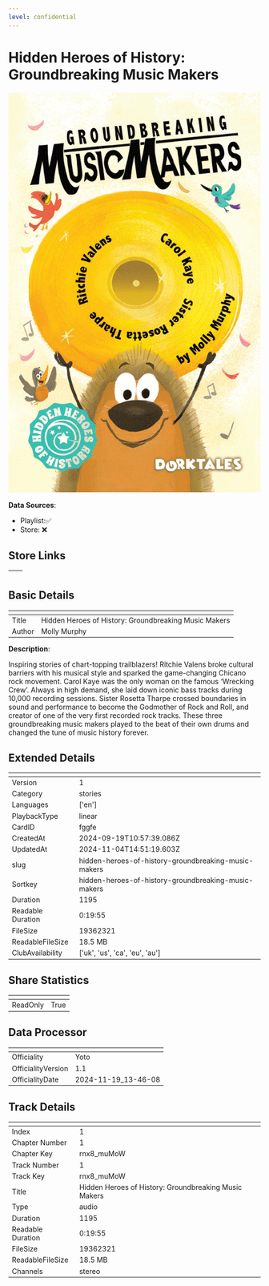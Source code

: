 ```yaml
---
level: confidential
---
```

# Hidden Heroes of History: Groundbreaking Music Makers

![card_[fggfe].png](../../img/cards/card_[fggfe].png)

**Data Sources**: 

- Playlist:✅
- Store: ❌


## Store Links

| <!-- --> | <!-- --> |
| - | - |


## Basic Details

| <!-- --> | <!-- --> |
| - | - |
| Title | Hidden Heroes of History: Groundbreaking Music Makers |
| Author | Molly Murphy |

**Description**:

Inspiring stories of chart-topping trailblazers! Ritchie Valens broke cultural barriers with his musical style and sparked the game-changing Chicano rock movement. Carol Kaye was the only woman on the famous ‘Wrecking Crew’. Always in high demand, she laid down iconic bass tracks during 10,000 recording sessions. Sister Rosetta Tharpe crossed boundaries in sound and performance to become the Godmother of Rock and Roll, and creator of one of the very first recorded rock tracks. These three groundbreaking music makers played to the beat of their own drums and changed the tune of music history forever.


## Extended Details

| <!-- --> | <!-- --> |
| - | - |
| Version | 1 |
| Category | stories |
| Languages | ['en'] |
| PlaybackType | linear |
| CardID | fggfe |
| CreatedAt | 2024-09-19T10:57:39.086Z |
| UpdatedAt | 2024-11-04T14:51:19.603Z |
| slug | hidden-heroes-of-history-groundbreaking-music-makers |
| Sortkey | hidden-heroes-of-history-groundbreaking-music-makers |
| Duration | 1195 |
| Readable Duration | 0:19:55 |
| FileSize | 19362321 |
| ReadableFileSize | 18.5 MB |
| ClubAvailability | ['uk', 'us', 'ca', 'eu', 'au'] |


## Share Statistics

| <!-- --> | <!-- --> |
| - | - |
| ReadOnly | True |


## Data Processor

| <!-- --> | <!-- --> |
| - | - |
| Officiality | Yoto
| OfficialityVersion | 1.1
| OfficialityDate | 2024-11-19_13-46-08


## Track Details

| <!-- --> | <!-- --> |
| - | - |
| Index | 1 |
| Chapter Number | 1 |
| Chapter Key | rnx8_muMoW |
| Track Number | 1 |
| Track Key | rnx8_muMoW |
| Title | Hidden Heroes of History: Groundbreaking Music Makers |
| Type | audio |
| Duration | 1195 |
| Readable Duration | 0:19:55 |
| FileSize | 19362321 |
| ReadableFileSize | 18.5 MB |
| Channels | stereo |

